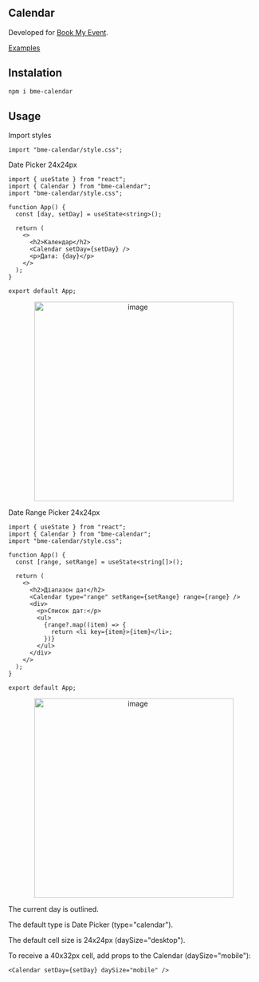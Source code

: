 ## Calendar

Developed for [Book My Event](https://evently-book.vercel.app/).

[Examples](https://bme-calendar-examples.vercel.app/)

## Instalation

```bash
npm i bme-calendar
```

## Usage

Import styles

```tsx
import "bme-calendar/style.css";
```

Date Picker 24x24px

```tsx
import { useState } from "react";
import { Calendar } from "bme-calendar";
import "bme-calendar/style.css";

function App() {
  const [day, setDay] = useState<string>();

  return (
    <>
      <h2>Календар</h2>
      <Calendar setDay={setDay} />
      <p>Дата: {day}</p>
    </>
  );
}

export default App;
```

<p align="center">
  <img src="https://github.com/user-attachments/assets/6ac62eb8-ed87-43ea-943a-606b50dd64d9" alt="image" width="400">
</p>

Date Range Picker 24x24px

```tsx
import { useState } from "react";
import { Calendar } from "bme-calendar";
import "bme-calendar/style.css";

function App() {
  const [range, setRange] = useState<string[]>();

  return (
    <>
      <h2>Діапазон дат</h2>
      <Calendar type="range" setRange={setRange} range={range} />
      <div>
        <p>Список дат:</p>
        <ul>
          {range?.map((item) => {
            return <li key={item}>{item}</li>;
          })}
        </ul>
      </div>
    </>
  );
}

export default App;
```

<p align="center">
  <img src="https://github.com/user-attachments/assets/b946cf10-677e-49f6-a568-71d45e8f5fd2" alt="image" width="400">
</p>

The current day is outlined.

The default type is Date Picker (type="calendar").

The default cell size is 24x24px (daySize="desktop").

To receive a 40x32px cell, add props to the Calendar (daySize="mobile"):

```tsx
<Calendar setDay={setDay} daySize="mobile" />
```
